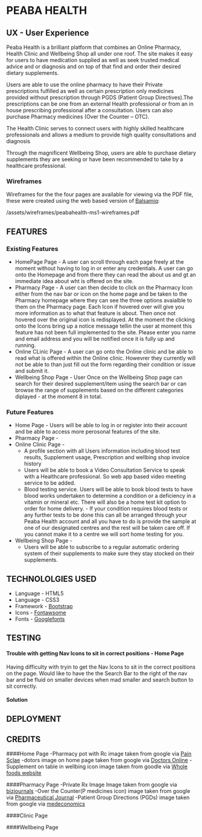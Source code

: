 # PEABA HEALTH

## UX - User Experience
Peaba Health is a brilliant platform that combines an Online Pharmacy, Health Clinic and Wellbeing Shop all under one roof. The site makes it easy for users to have medication supplied as well as seek trusted medical advice and or diagnosis and on top of that find and order their desired dietary supplements. 

Users are able to use the online pharmacy to have their Private prescriptions fulfilled as well as certain prescription only medicines provided without prescription through PGDS (Patient Group Directives).The prescriptions can be one from an external Health professional or from an in house prescribing professional after a consultation. Users can also purchase Pharmacy medicines (Over the Counter – OTC).

 The Health Clinic serves to connect users with highly skilled healthcare professionals and allows a medium to provide high quality consultations and diagnosis   

Through the magnificent Wellbeing Shop, users are able to purchase dietary supplements they are seeking or have been recommended to take by a healthcare professional.

### **Wireframes**
Wireframes for the the four pages are available for viewing via the PDF file, these were created using the web based version of [Balsamiq](https://balsamiq.com/):

/assets/wireframes/peabahealth-ms1-wireframes.pdf

## FEATURES

### **Existing Features**
* HomePage Page - A user can scroll through each page freely at the moment without having to log in or enter any credentials. A user can go onto the Homepage and from there they can read the about us and gt an immediate idea about wht is offered on the site.
* Pharmacy Page - A user can then decide to click on the Pharmacy Icon either from the nav bar or icon on the home page and be taken to the Pharmacy homepage where they can see the three options avaialble to them on the Pharmacy page. Each Icon if hovered over will give you more information as to what that feature is about. Then once not hovered over the original icon is redisplayed. At the moment the clicking onto the Icons bring up a notice message tellin the user at moment this feature has not been full implemented to the site. Please enter you name and email address and you will be notified once it is fully up and running.
* Online CLinic Page - A user can go onto the Online clinic and be able to read what is offered within the Online clinic. Howevrer they currently will not be able to than just fill out the form regarding their condition or issue and submit it.
* Wellbeing Shop Page - User Once on the Wellbeing Shop page can search for their desired supplement/item using the search bar or can browse the range of supplements based on the different categories diplayed - at the moment 8 in total.

### **Future Features**
* Home Page - Users will be able to log in or register into their account and be able to access more perosonal features of the site.
* Pharmacy Page - 
* Online Clinic Page -
    * A profile section with all Users information including blood test results, Supplement usage, Prescription and wellbing shop invoice history
    * Users will be able to book a Video Consultation Service to speak with a Healthcare professional. So web app based video meeting service to be added.
    * Blood testing service. Users will be able to book blood tests to have blood works undertaken to determine a condition or a deficiency in a vitamin or mineral etc. There will also be a home test kit option to order for home delivery. - If your condition requires blood tests or any further tests to be done this can all be arranged through your Peaba Health account and all you have to do is provide the sample at one of our designated centres and the rest will be taken care off. If you cannot make it to a centre we will sort home testing for you.
* Wellbeing Shop Page - 
    * Users will be able to subscribe to a regular automatic ordering system of their supplements to make sure they stay stocked on their supplements.

## TECHNOLOLGIES USED
* Language  - HTML5
* Language  - CSS3
* Framework - [Bootstrap](https://getbootstrap.com/)
* Icons     - [Fontawsome](https://fontawesome.com/)
* Fonts     - [Googlefonts](https://fonts.google.com/?query=oswal&preview.text_type=custom) 

## TESTING
#### Trouble with getting Nav Icons to sit in correct positions - Home Page
Having difficulty with tryin to get the Nav Icons to sit in the correct positions on the page. Would like to have the the Search Bar to the right of the nav bar and be fluid on smaller devices when mad smaller and search button to sit correctly.
#### Solution


## DEPLOYMENT

## CREDITS
####Home Page
-Pharmacy pot with Rc image taken from google via [Pain Sclae](https://www.painscale.com/article/medication-options-for-postural-orthostatic-tachycardia-syndrome-pots)
-dotors image on home page taken from google via [Doctors Online](https://kyiv.amcenters.com/programs/specialized-programs/doctor-online/)
-Supplement on table in wellbing icon image taken from goodle via [Whole foods website](https://www.wholefoodsmarket.co.uk/)

####Pharmacy Page
-Private Rx Image Image taken from google via [bizjournals](https://www.bizjournals.com/cincinnati/news/2019/02/12/5-questions-to-ask-your-doctor-if-you-re.html)
-Over the Counter(P medicines icon) image taken from google via [Pharmaceutical Journal](https://pharmaceutical-journal.com/article/news/london-minor-ailments-scheme-to-close-at-end-of-march-2020)
-Patient Group Directions (PGDs) image taken from google via [medeconomics](https://www.medeconomics.co.uk/article/1383102/cqc-essentials-patient-group-directions-pgds-patient-specific-directions-psds)

####Clinic Page

####Wellbeing Page